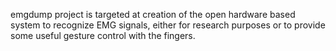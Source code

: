 emgdump project is targeted at creation of the open hardware based system to recognize EMG signals, either for  research purposes or to provide some useful gesture control with the fingers.
